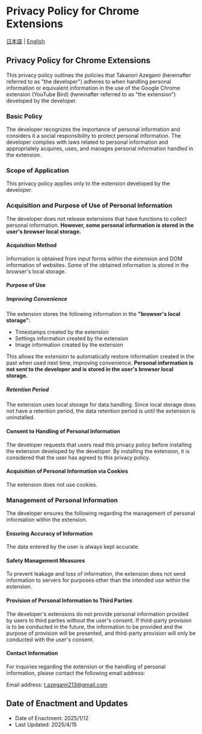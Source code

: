 # Privacy Policy for Chrome Extensions

[日本語](README.md) | [English](README-EN.md)

## Privacy Policy for Chrome Extensions

This privacy policy outlines the policies that Takanori Azegami (hereinafter referred to as "the developer") adheres to when handling personal information or equivalent information in the use of the Google Chrome extension (YouTube Bird) (hereinafter referred to as "the extension") developed by the developer.

### Basic Policy

The developer recognizes the importance of personal information and considers it a social responsibility to protect personal information. The developer complies with laws related to personal information and appropriately acquires, uses, and manages personal information handled in the extension.

### Scope of Application

This privacy policy applies only to the extension developed by the developer.

### Acquisition and Purpose of Use of Personal Information

The developer does not release extensions that have functions to collect personal information.
**However, some personal information is stored in the user's browser local storage.**

#### Acquisition Method

Information is obtained from input forms within the extension and DOM information of websites.
Some of the obtained information is stored in the browser's local storage.

#### Purpose of Use

##### Improving Convenience

The extension stores the following information in the **"browser's local storage"**:

- Timestamps created by the extension
- Settings information created by the extension
- Image information created by the extension

This allows the extension to automatically restore information created in the past when used next time, improving convenience.
**Personal information is not sent to the developer and is stored in the user's browser local storage.**

##### Retention Period

The extension uses local storage for data handling.
Since local storage does not have a retention period, the data retention period is until the extension is uninstalled.

#### Consent to Handling of Personal Information

The developer requests that users read this privacy policy before installing the extension developed by the developer.
By installing the extension, it is considered that the user has agreed to this privacy policy.

#### Acquisition of Personal Information via Cookies

The extension does not use cookies.

### Management of Personal Information

The developer ensures the following regarding the management of personal information within the extension.

#### Ensuring Accuracy of Information

The data entered by the user is always kept accurate.

#### Safety Management Measures

To prevent leakage and loss of information, the extension does not send information to servers for purposes other than the intended use within the extension.

#### Provision of Personal Information to Third Parties

The developer's extensions do not provide personal information provided by users to third parties without the user's consent.
If third-party provision is to be conducted in the future, the information to be provided and the purpose of provision will be presented, and third-party provision will only be conducted with the user's consent.

#### Contact Information

For inquiries regarding the extension or the handling of personal information, please contact the following email address:

Email address: t.azegami213@gmail.com

## Date of Enactment and Updates

- Date of Enactment: 2025/1/12
- Last Updated: 2025/4/15
